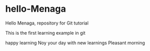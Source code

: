 # hello-Menaga
Hello Menaga, repository for Git tutorial

This is the first learning example in git 

happy learning
Noy your day with new learnings
Pleasant morning
